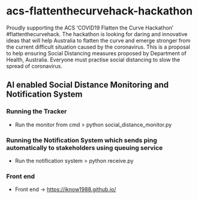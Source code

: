 # acs-flattenthecurvehack-hackathon

Proudly supporting the ACS ‘COVID19 Flatten the Curve Hackathon’ #flattenthecurvehack. The hackathon is looking for daring and innovative ideas that will help Australia to flatten the curve and emerge stronger from the current difficult situation caused by the coronavirus. This is a proposal to help ensuring Social Distancing measures proposed by Department of Health, Australia. Everyone must practise social distancing to slow the spread of coronavirus.

## AI enabled Social Distance Monitoring and Notification System

### Running the Tracker
- Run the monitor from cmd > python social_distance_monitor.py

### Running the Notification System which sends ping automatically to stakeholders using queuing service
- Run the notification system > python receive.py

### Front end
- Front end -> https://iknow1988.github.io/
